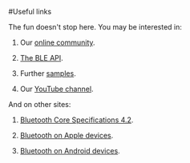 #Useful links

The fun doesn't stop here. You may be interested in:

1. Our [online community](https://developer.mbed.org/teams/Bluetooth-Low-Energy/community/).

1. [The BLE API](https://docs.mbed.com/docs/mbed-os-api-reference/en/latest/APIs/communication/ble/).

1. Further [samples](http://developer.mbed.org/teams/Bluetooth-Low-Energy/).

1. Our [YouTube channel](https://www.youtube.com/channel/UCNcxd73dSceKtU77XWMOg8A).

And on other sites:

1. [Bluetooth Core Specifications 4.2](https://www.bluetooth.org/en-us/specification/adopted-specifications).

2. [Bluetooth on Apple devices](https://developer.apple.com/bluetooth/).

3. [Bluetooth on Android devices](https://developer.android.com/guide/topics/connectivity/bluetooth-le.html).
